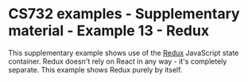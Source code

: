 # CS732 examples - Supplementary material - Example 13 - Redux
This supplementary example shows use of the [Redux](https://redux.js.org/) JavaScript state container. Redux doesn't rely on React in any way - it's completely separate. This example shows Redux purely by itself.